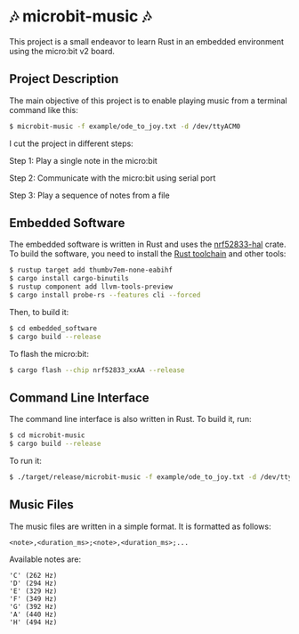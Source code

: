 # 🎶 microbit-music 🎶

This project is a small endeavor to learn Rust in an embedded environment using the micro:bit v2 board.

## Project Description

The main objective of this project is to enable playing music from a terminal command like this:
```bash
$ microbit-music -f example/ode_to_joy.txt -d /dev/ttyACM0
```

I cut the project in different steps:

Step 1: Play a single note in the micro:bit

Step 2: Communicate with the micro:bit using serial port

Step 3: Play a sequence of notes from a file

## Embedded Software

The embedded software is written in Rust and uses the [nrf52833-hal](https://crates.io/crates/nrf52833-hal) crate.
To build the software, you need to install the [Rust toolchain](https://rustup.rs/) and other tools:

```bash
$ rustup target add thumbv7em-none-eabihf
$ cargo install cargo-binutils
$ rustup component add llvm-tools-preview
$ cargo install probe-rs --features cli --forced
```

Then, to build it:
```bash
$ cd embedded_software
$ cargo build --release
```

To flash the micro:bit:
```bash
$ cargo flash --chip nrf52833_xxAA --release
```

## Command Line Interface

The command line interface is also written in Rust. To build it, run:
```bash
$ cd microbit-music
$ cargo build --release
```

To run it:
```bash
$ ./target/release/microbit-music -f example/ode_to_joy.txt -d /dev/ttyACM0

```

## Music Files

The music files are written in a simple format. It is formatted as follows:
```
<note>,<duration_ms>;<note>,<duration_ms>;...
```

Available notes are:
```
'C' (262 Hz)
'D' (294 Hz)
'E' (329 Hz)
'F' (349 Hz)
'G' (392 Hz)
'A' (440 Hz)
'H' (494 Hz)
```
